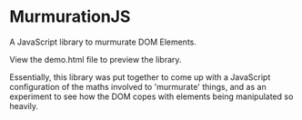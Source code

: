 # MurmurationJS

A JavaScript library to murmurate DOM Elements.

View the demo.html file to preview the library.

Essentially, this library was put together to come up with a JavaScript configuration of the maths involved to 'murmurate' things, and as an experiment to see how the DOM copes with elements being manipulated so heavily.